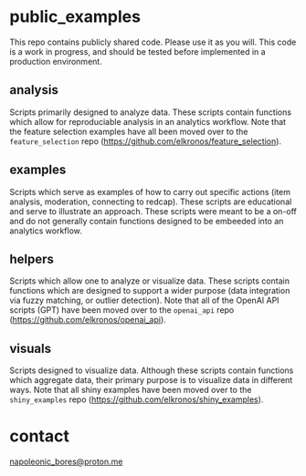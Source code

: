 # public_examples
This repo contains publicly shared code. Please use it as you will. This code is a work in progress, and should be tested before implemented in a production environment.

## analysis
Scripts primarily designed to analyze data. These scripts contain functions which allow for reproduciable analysis in an analytics workflow. Note that the feature selection examples have all been moved over to the `feature_selection` repo (https://github.com/elkronos/feature_selection).

## examples
Scripts which serve as examples of how to carry out specific actions (item analysis, moderation, connecting to redcap). These scripts are educational and serve to illustrate an approach. These scripts were meant to be a on-off and do not generally contain functions designed to be embeeded into an analytics workflow.

## helpers
Scripts which allow one to analyze or visualize data. These scripts contain functions which are designed to support a wider purpose (data integration via fuzzy matching, or outlier detection). Note that all of the OpenAI API scripts (GPT) have been moved over to the `openai_api` repo (https://github.com/elkronos/openai_api). 

## visuals
Scripts designed to visualize data. Although these scripts contain functions which aggregate data, their primary purpose is to visualize data in different ways. Note that all shiny examples have been moved over to the `shiny_examples` repo (https://github.com/elkronos/shiny_examples).

# contact
napoleonic_bores@proton.me
